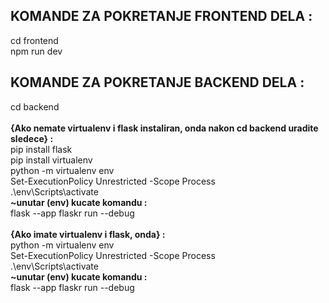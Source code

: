 KOMANDE ZA POKRETANJE FRONTEND DELA :<br />
---
cd frontend<br />
npm run dev<br />

KOMANDE ZA POKRETANJE BACKEND DELA :
---
cd backend<br />
<br />
**{Ako nemate virtualenv i flask instaliran, onda nakon cd backend uradite sledece} : <br />**
pip install flask<br />
pip install virtualenv<br />
python -m virtualenv env<br />
Set-ExecutionPolicy Unrestricted -Scope Process<br />
.\env\Scripts\activate<br />
**~unutar (env) kucate komandu :<br />**
flask --app flaskr run --debug<br />
<br />
**{Ako imate virtualenv i flask, onda} :<br />**
python -m virtualenv env<br />
Set-ExecutionPolicy Unrestricted -Scope Process<br />
.\env\Scripts\activate<br />
**~unutar (env) kucate komandu :<br />**
flask --app flaskr run --debug<br />
